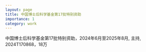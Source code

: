 ```yaml
---
layout: page
title: 中国博士后科学基金第17批特别资助
importance: 1
category: work
---
```


中国博士后科学基金第17批特别资助，2024年6月至2025年8月, 主持, 2024T170868，18万